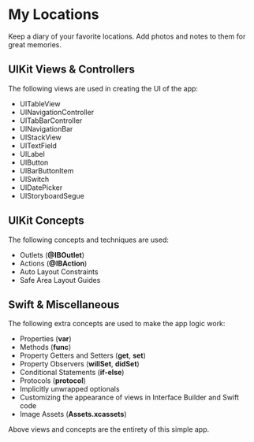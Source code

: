# My Locations
Keep a diary of your favorite locations. Add photos and notes to them for great memories.

## UIKit Views & Controllers

The following views are used in creating the UI of the app:
- UITableView
- UINavigationController
- UITabBarController
- UINavigationBar
- UIStackView
- UITextField
- UILabel
- UIButton
- UIBarButtonItem
- UISwitch
- UIDatePicker
- UIStoryboardSegue


## UIKit Concepts
The following concepts and techniques are used:
- Outlets (**@IBOutlet**)
- Actions (**@IBAction**)
- Auto Layout Constraints
- Safe Area Layout Guides


## Swift & Miscellaneous 
The following extra concepts are used to make the app logic work:
- Properties (**var**)
- Methods (**func**)
- Property Getters and Setters (**get**, **set**)
- Property Observers (**willSet**, **didSet**)
- Conditional Statements (**if-else**)
- Protocols (**protocol**)
- Implicitly unwrapped optionals
- Customizing the appearance of views in Interface Builder and Swift code
- Image Assets (**Assets.xcassets**)


Above views and concepts are the entirety of this simple app.

<!--# Screenshots-->
<!--<img src="Screenshots/1.Checklists.png" width="232" height="500" alt="All Checklists"> <img src="Screenshots/2.ChecklistDetails.png" width="232" height="500" alt="Edit Checklist"> <img src="Screenshots/3.IconPicker.png" width="232" height="500" alt="Icon Picker"> <img src="Screenshots/4.ChecklistItems.png" width="232" height="500" alt="Checklist Items"> <img src="Screenshots/5.ItemDetails.png" width="232" height="500" alt="Edit Checklist Item">-->
